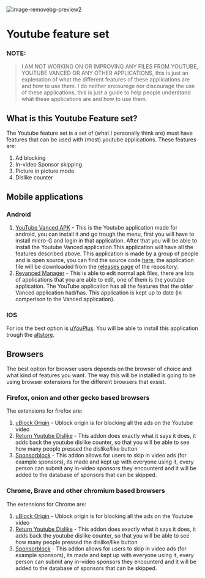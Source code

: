 ![image-removebg-preview2](https://user-images.githubusercontent.com/67846839/217758792-2d76ebf9-d243-4f6b-acf5-d7d5e765f6b5.png)

# Youtube feature set

### NOTE: 
  > I AM NOT WORKING ON OR IMPROVING ANY FILES FROM YOUTUBE, YOUTUBE VANCED OR ANY OTHER APPLICATIONS, this is just an explenation of what the different features of these applications are and how to use them. I do neither encourege nor discourage the use of these applications, this is just a guide to help people understand what these applications are and how to use them.

## What is this Youtube Feature set?

The Youtube feature set is a set of (what I personally think are) must have features that can be used with (most) youtube applications. These features are:

  1. Ad blocking
  2. In-video Sponsor skipping
  3. Picture in picture mode
  4. Dislike counter

## Mobile applications
### Android

  1. [YouTube Vanced APK](manager.apk)
    - This is the Youtube application made for android, you can install it and go trough the menu, first you will have to install micro-G and login in that application. After that you will be able to install the Youtube Vanced application.This application will have all the features described above. This application is made by a group of people and is open source, you can find the source code [here](https://github.com/TeamVanced/VancedManager), the application file will be downloaded from the [releases page](https://github.com/Deedikjupijn/vanced/releases/tag/vanced) of the repository.
  2. [Revanced Manager](https://github.com/revanced)
    - This is able to edit normal apk files, there are lots of applications that you are able to edit, one of them is the youtube application. The YouTube application has all the features that the older Vanced application had/has. This application is kept up to date (in comperison to the Vanced application). 

### IOS

For ios the best option is [uYouPlus](https://github.com/qnblackcat/uYouPlus). You will be able to install this application trough the [altstore](https://altstore.io/).

## Browsers

The best option for browser users depends on the browser of choice and what kind of features you want. The way this will be installed is going to be using browser extensions for the different browsers that exsist.

### Firefox, onion and other gecko based browsers
The extensions for firefox are:
  1. [uBlock Origin](https://addons.mozilla.org/en-US/firefox/addon/ublock-origin/)
    - Ublock origin is for blocking all the ads on the Youtube video
  2. [Return Youtube Dislike](https://addons.mozilla.org/en-US/firefox/addon/return-youtube-dislikes/)
    - This addon does exactly what it says it does, it adds back the youtube dislike counter, so that you will be able to see how many people pressed the dislike/like button
  3. [Sponsorblock](https://addons.mozilla.org/en-US/firefox/addon/sponsorblock/)
    - This addon allows for users to skip in video ads (for example sponsors), its made and kept up with everyone using it, every person can submit any in-video sponsors they encounterd and it will be added to the database of sponsors that can be skipped.

### Chrome, Brave and other chromium based browsers
The extensions for Chrome are:
  1. [uBlock Origin](https://chrome.google.com/webstore/detail/ublock-origin/cjpalhdlnbpafiamejdnhcphjbkeiagm)
    - Ublock origin is for blocking all the ads on the Youtube video
  2. [Return Youtube Dislike](https://chrome.google.com/webstore/detail/return-youtube-dislike/gebbhagfogifgggkldgodflihgfeippi)
    - This addon does exactly what it says it does, it adds back the youtube dislike counter, so that you will be able to see how many people pressed the dislike/like button
  3. [Sponsorblock](https://chrome.google.com/webstore/detail/sponsorblock-for-youtube/mnjggcdmjocbbbhaepdhchncahnbgone)
    - This addon allows for users to skip in video ads (for example sponsors), its made and kept up with everyone using it, every person can submit any in-video sponsors they encounterd and it will be added to the database of sponsors that can be skipped.
